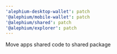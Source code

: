 ```yaml
---
'alephium-desktop-wallet': patch
'@alephium/mobile-wallet': patch
'@alephium/shared': patch
'@alephium/explorer': patch
---
```


Move apps shared code to shared package
